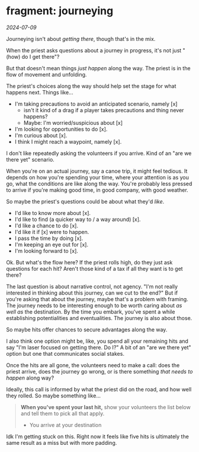 # fragment: journeying

*2024-07-09*

Journeying isn't about *getting there*, though that's in the mix.

When the priest asks questions about a journey in progress, it's not just "(how) do I get there"?

But that doesn't mean things *just happen* along the way. The priest is in the flow of movement and unfolding.

The priest's choices along the way should help set the stage for what happens next. Things like...
- I'm taking precautions to avoid an anticipated scenario, namely \[x]
	- isn't it kind of a drag if a player takes precautions and thing never happens?
	- Maybe: I'm worried/suspicious about \[x]
- I'm looking for opportunities to do \[x].
- I'm curious about \[x].
- I think I might reach a waypoint, namely \[x].

I don't like repeatedly asking the volunteers if you arrive. Kind of an "are we there yet" scenario.

When you're on an actual journey, say a canoe trip, it might feel tedious. It depends on how you're spending your time, where your attention is as you go, what the conditions are like along the way. You're probably less pressed to arrive if you're making good time, in good company, with good weather.

So maybe the priest's questions could be about what they'd _like_.

- I'd like to know more about \[x].
- I'd like to find (a quicker way to / a way around) \[x].
- I'd like a chance to do \[x].
- I'd like it if \[x] were to happen.
- I pass the time by doing \[x].
- I'm keeping an eye out for \[x].
- I'm looking forward to \[x].

Ok. But what's the flow here? If the priest rolls high, do they just ask questions for each hit? Aren't those kind of a tax if all they want is to get there?

The last question is about narrative control, not agency. "I'm not really interested in thinking about this journey, can we cut to the end?" But if you're asking that about the journey, maybe that's a problem with framing. The journey needs to be interesting enough to be worth caring about *as well as* the destination. By the time you embark, you've spent a while establishing potentialities and eventualities. The journey is also about those.

So maybe hits offer chances to secure advantages along the way.

I also think one option might be, like, you spend all your remaining hits and say "I'm laser focused on getting there. Do I?" A bit of an "are we there yet" option but one that communicates social stakes.

Once the hits are all gone, the volunteers need to make a call: does the priest arrive, does the journey go wrong, or is there something *that needs to happen* along way?

Ideally, this call is informed by what the priest did on the road, and how well they rolled. So maybe something like...

> **When you've spent your last hit,** show your volunteers the list below and tell them to pick all that apply.
>
>- You arrive at your destination

Idk I'm getting stuck on this. Right now it feels like five hits is ultimately the same result as a miss but with more padding.
